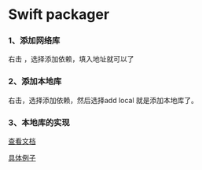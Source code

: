 # Swift packager

### 1、添加网络库

右击 ，选择添加依赖，填入地址就可以了

### 2、添加本地库

右击，选择添加依赖，然后选择add local 就是添加本地库了。



### 3、本地库的实现

[查看文档](https://app.gitbook.com/s/ddm4swBYvT7bFuljA2z2/qi-ta/swiftmodule)

[具体例子](https://github.com/hly-code-source/exmaples/tree/main/swift/TestSwiftExmaple)
